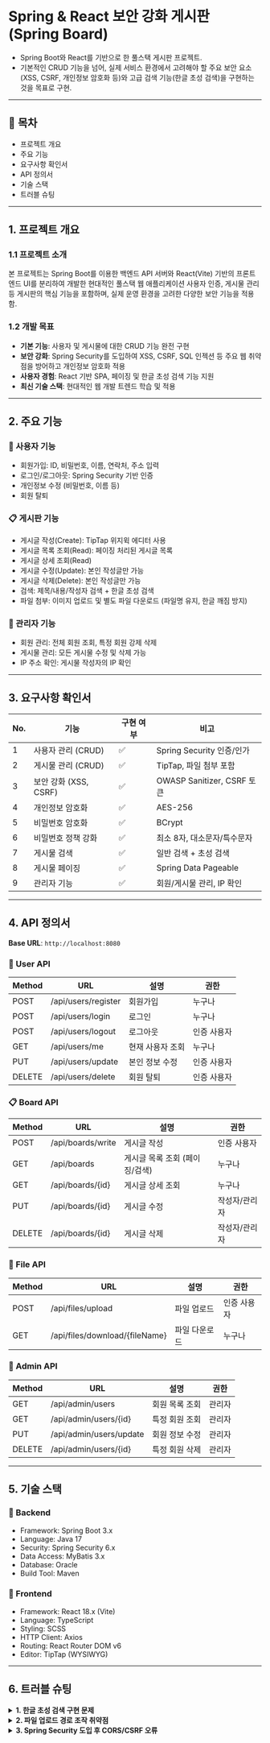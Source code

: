# Spring & React 보안 강화 게시판 (Spring Board)

- Spring Boot와 React를 기반으로 한 풀스택 게시판 프로젝트.
- 기본적인 CRUD 기능을 넘어, 실제 서비스 환경에서 고려해야 할 주요 보안 요소(XSS, CSRF, 개인정보 암호화 등)와 고급 검색 기능(한글 초성 검색)을 구현하는 것을 목표로 구현.

---

## 📑 목차

- 프로젝트 개요
- 주요 기능
- 요구사항 확인서
- API 정의서
- 기술 스택
- 트러블 슈팅

---

## 1. 프로젝트 개요

### 1.1 프로젝트 소개

본 프로젝트는 Spring Boot를 이용한 백엔드 API 서버와 React(Vite) 기반의 프론트엔드 UI를 분리하여 개발한 현대적인 풀스택 웹 애플리케이션
사용자 인증, 게시물 관리 등 게시판의 핵심 기능을 포함하며, 실제 운영 환경을 고려한 다양한 보안 기능을 적용함.

### 1.2 개발 목표

- **기본 기능**: 사용자 및 게시물에 대한 CRUD 기능 완전 구현
- **보안 강화**: Spring Security를 도입하여 XSS, CSRF, SQL 인젝션 등 주요 웹 취약점을 방어하고 개인정보 암호화 적용
- **사용자 경험**: React 기반 SPA, 페이징 및 한글 초성 검색 기능 지원
- **최신 기술 스택**: 현대적인 웹 개발 트렌드 학습 및 적용

---

## 2. 주요 기능

### 👤 사용자 기능

- 회원가입: ID, 비밀번호, 이름, 연락처, 주소 입력
- 로그인/로그아웃: Spring Security 기반 인증
- 개인정보 수정 (비밀번호, 이름 등)
- 회원 탈퇴

### 📋 게시판 기능

- 게시글 작성(Create): TipTap 위지윅 에디터 사용
- 게시글 목록 조회(Read): 페이징 처리된 게시글 목록
- 게시글 상세 조회(Read)
- 게시글 수정(Update): 본인 작성글만 가능
- 게시글 삭제(Delete): 본인 작성글만 가능
- 검색: 제목/내용/작성자 검색 + 한글 초성 검색
- 파일 첨부: 이미지 업로드 및 별도 파일 다운로드 (파일명 유지, 한글 깨짐 방지)

### 👑 관리자 기능

- 회원 관리: 전체 회원 조회, 특정 회원 강제 삭제
- 게시물 관리: 모든 게시물 수정 및 삭제 가능
- IP 주소 확인: 게시물 작성자의 IP 확인

---

## 3. 요구사항 확인서

| No. | 기능                  | 구현 여부 | 비고                        |
| --- | --------------------- | --------- | --------------------------- |
| 1   | 사용자 관리 (CRUD)    | ✅        | Spring Security 인증/인가   |
| 2   | 게시물 관리 (CRUD)    | ✅        | TipTap, 파일 첨부 포함      |
| 3   | 보안 강화 (XSS, CSRF) | ✅        | OWASP Sanitizer, CSRF 토큰  |
| 4   | 개인정보 암호화       | ✅        | AES-256                     |
| 5   | 비밀번호 암호화       | ✅        | BCrypt                      |
| 6   | 비밀번호 정책 강화    | ✅        | 최소 8자, 대소문자/특수문자 |
| 7   | 게시물 검색           | ✅        | 일반 검색 + 초성 검색       |
| 8   | 게시물 페이징         | ✅        | Spring Data Pageable        |
| 9   | 관리자 기능           | ✅        | 회원/게시물 관리, IP 확인   |

---

## 4. API 정의서

**Base URL**: `http://localhost:8080`

### 👤 User API

| Method | URL                 | 설명             | 권한        |
| ------ | ------------------- | ---------------- | ----------- |
| POST   | /api/users/register | 회원가입         | 누구나      |
| POST   | /api/users/login    | 로그인           | 누구나      |
| POST   | /api/users/logout   | 로그아웃         | 인증 사용자 |
| GET    | /api/users/me       | 현재 사용자 조회 | 누구나      |
| PUT    | /api/users/update   | 본인 정보 수정   | 인증 사용자 |
| DELETE | /api/users/delete   | 회원 탈퇴        | 인증 사용자 |

### 📋 Board API

| Method | URL               | 설명                           | 권한          |
| ------ | ----------------- | ------------------------------ | ------------- |
| POST   | /api/boards/write | 게시글 작성                    | 인증 사용자   |
| GET    | /api/boards       | 게시글 목록 조회 (페이징/검색) | 누구나        |
| GET    | /api/boards/{id}  | 게시글 상세 조회               | 누구나        |
| PUT    | /api/boards/{id}  | 게시글 수정                    | 작성자/관리자 |
| DELETE | /api/boards/{id}  | 게시글 삭제                    | 작성자/관리자 |

### 📂 File API

| Method | URL                            | 설명          | 권한        |
| ------ | ------------------------------ | ------------- | ----------- |
| POST   | /api/files/upload              | 파일 업로드   | 인증 사용자 |
| GET    | /api/files/download/{fileName} | 파일 다운로드 | 누구나      |

### 👑 Admin API

| Method | URL                     | 설명           | 권한   |
| ------ | ----------------------- | -------------- | ------ |
| GET    | /api/admin/users        | 회원 목록 조회 | 관리자 |
| GET    | /api/admin/users/{id}   | 특정 회원 조회 | 관리자 |
| PUT    | /api/admin/users/update | 회원 정보 수정 | 관리자 |
| DELETE | /api/admin/users/{id}   | 특정 회원 삭제 | 관리자 |

---

## 5. 기술 스택

### 🔧 Backend

- Framework: Spring Boot 3.x
- Language: Java 17
- Security: Spring Security 6.x
- Data Access: MyBatis 3.x
- Database: Oracle
- Build Tool: Maven

### 🎨 Frontend

- Framework: React 18.x (Vite)
- Language: TypeScript
- Styling: SCSS
- HTTP Client: Axios
- Routing: React Router DOM v6
- Editor: TipTap (WYSIWYG)

---

## 6. 트러블 슈팅

<details>
<summary><strong>1. 한글 초성 검색 구현 문제</strong></summary>

- **문제**: 'ㅋㅇㅍ' 검색 시 '케이팝' 결과 미출력
- **원인**: Oracle LIKE 연산자 언어 설정 미지원, DECOMPOSE 함수 불안정
- **해결**:
  - 유니코드 코드포인트 직접 계산 PL/SQL 함수(F_GET_CHOSUNG) 구현
  - `REGEXP_LIKE` 활용하여 Mapper 쿼리 수정
  - 함수 기반 인덱스(Function-Based Index) 적용
  </details>

<details>
<summary><strong>2. 파일 업로드 경로 조작 취약점</strong></summary>

- **문제**: `../../` 삽입 시 다른 디렉토리 접근 가능
- **원인**: 파일명 검증 미흡
- **해결**:
  - `FilenameUtils.getName()` 사용하여 순수 파일명 추출
  - Canonical Path 검증 로직 추가하여 상위 경로 차단
  </details>

<details>
<summary><strong>3. Spring Security 도입 후 CORS/CSRF 오류</strong></summary>

- **문제**: 로그인/회원가입 요청 시 `401/403` 오류
- **원인**:
  - 기본 `formLogin`이 302 리다이렉트 → API 통신과 충돌
  - CSRF 활성화 시 토큰 없는 요청 차단
- **해결**:
  - `successHandler`, `failureHandler` 커스텀하여 상태코드 반환
  - 로그인/회원가입 경로를 `csrf().ignoringRequestMatchers(...)`에 등록
  </details>
